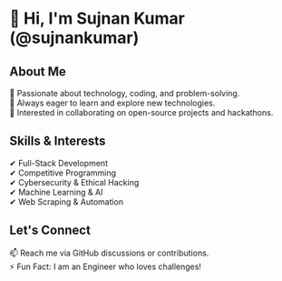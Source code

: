 # 👋 Hi, I'm Sujnan Kumar (@sujnankumar)

## About Me  
🔹 Passionate about technology, coding, and problem-solving.  
🔹 Always eager to learn and explore new technologies.  
🔹 Interested in collaborating on open-source projects and hackathons.  

## Skills & Interests  
✔ Full-Stack Development  
✔ Competitive Programming  
✔ Cybersecurity & Ethical Hacking  
✔ Machine Learning & AI  
✔ Web Scraping & Automation  

## Let's Connect  
📫 Reach me via GitHub discussions or contributions.  
⚡ Fun Fact: I am an Engineer who loves challenges!  


<!---
sujnankumar/sujnankumar is a ✨ special ✨ repository because its `README.md` (this file) appears on your GitHub profile.
You can click the Preview link to take a look at your changes.
--->
